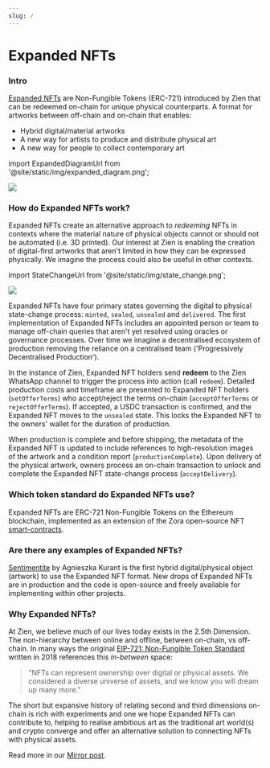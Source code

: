 ```yaml
---
slug: /
---
```


# Expanded NFTs

### Intro
[Expanded NFTs](https://github.com/joinzien/expanded-nft) are Non-Fungible Tokens (ERC-721) introduced by Zien that can be redeemed on-chain for unique physical counterparts. A format for artworks between off-chain and on-chain that enables:
* Hybrid digital/material artworks
* A new way for artists to produce and distribute physical art
* A new way for people to collect contemporary art

import ExpandedDiagramUrl from '@site/static/img/expanded_diagram.png';

<img src={ExpandedDiagramUrl} />

### How do Expanded NFTs work?
Expanded NFTs create an alternative approach to *redeeming* NFTs in contexts where the material nature of physical objects cannot or should not be automated (i.e. 3D printed). Our interest at Zien is enabling the creation of digital-first artworks that aren't limited in how they can be expressed physically. We imagine the process could also be useful in other contexts.

import StateChangeUrl from '@site/static/img/state_change.png';

<img src={StateChangeUrl} />

Expanded NFTs have four primary states governing the digital to physical state-change process: <code>minted</code>, <code>sealed</code>, <code>unsealed</code> and <code>delivered</code>. The first implementation of Expanded NFTs includes an appointed person or team to manage off-chain queries that aren't yet resolved using oracles or governance processes. Over time we imagine a decentralised ecosystem of production removing the reliance on a centralised team ('Progressively Decentralised Production').

In the instance of Zien, Expanded NFT holders send **redeem** to the Zien WhatsApp channel to trigger the process into action (call <code>redeem</code>). Detailed production costs and timeframe are presented to Expanded NFT holders (<code>setOfferTerms</code>) who accept/reject the terms on-chain (<code>acceptOfferTerms</code> or <code>rejectOfferTerms</code>). If accepted, a USDC transaction is confirmed, and the Expanded NFT moves to the <code>unsealed</code> state. This locks the Expanded NFT to the owners' wallet for the duration of production. 

When production is complete and before shipping, the metadata of the Expanded NFT is updated to include references to high-resolution images of the artwork and a condition report (<code>productionComplete</code>). Upon delivery of the physical artwork, owners process an on-chain transaction to unlock and complete the Expanded NFT state-change process (<code>acceptDelivery</code>).

### Which token standard do Expanded NFTs use?
Expanded NFTs are ERC-721 Non-Fungible Tokens on the Ethereum blockchain, implemented as an extension of the Zora open-source NFT [smart-contracts](https://github.com/ourzora/nft-editions).

### Are there any examples of Expanded NFTs?
[Sentimentite](https://zien.io/drop/agnieszka-kurant-sentimentite) by Agnieszka Kurant is the first hybrid digital/physical object (artwork) to use the Expanded NFT format. New drops of Expanded NFTs are in production and the code is open-source and freely available for implementing within other projects.

### Why Expanded NFTs?
At Zien, we believe much of our lives today exists in the 2.5th Dimension. The non-hierarchy between online and offline, between on-chain, vs off-chain. In many ways the original [EIP-721: Non-Fungible Token Standard](https://eips.ethereum.org/EIPS/eip-721) written in 2018 references this *in-between* space:

>"NFTs can represent ownership over digital or physical assets. We considered a diverse universe of assets, and we know you will dream up many more."

The short but expansive history of relating second and third dimensions on-chain is rich with experiments and one we hope Expanded NFTs can contribute to, helping to realise ambitious art as the traditional art world(s) and crypto converge and offer an alternative solution to connecting NFTs with physical assets.

Read more in our [Mirror post](https://mirror.xyz/0x024287720C7260c5BcD06Aa5C6C89975d27b5eb3/RjqnOq1IUO2RR03iyP7ZRBKvfy4SqZypc2APWjGYMUg).